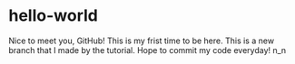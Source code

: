 # hello-world
Nice to meet you, GitHub!
This is my frist time to be here.
This is a new branch that I made by the tutorial.
Hope to commit my code everyday!
n_n
